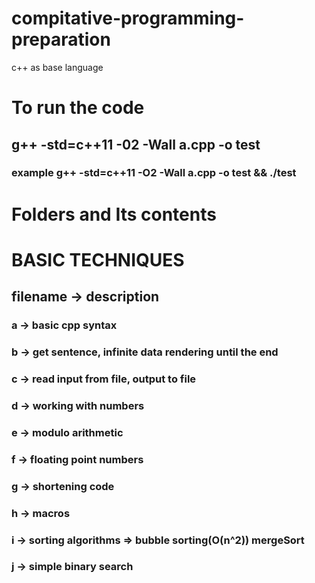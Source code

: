 # compitative-programming-preparation
c++ as base language



# To run the code
## g++ -std=c++11 -02 -Wall a.cpp -o test
### example g++ -std=c++11 -O2 -Wall a.cpp -o test && ./test

# Folders and Its contents

# BASIC TECHNIQUES
##  filename -> description
### a -> basic cpp syntax
### b -> get sentence, infinite data rendering until the end
### c -> read input from file, output to file
### d -> working with numbers
### e -> modulo arithmetic
### f -> floating point numbers
### g -> shortening code
### h -> macros
### i -> sorting algorithms => bubble sorting(O(n^2)) mergeSort 
### j -> simple binary search